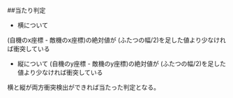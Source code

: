 ##当たり判定

* 横について

(自機のx座標 - 敵機のx座標)の絶対値が
(ふたつの幅/2)を足した値より少なければ衝突している

* 縦について
(自機のy座標 - 敵機のy座標)の絶対値が
(ふたつの幅/2)を足した値より少なければ衝突している



横と縦が両方衝突検出ができれば当たった判定となる。
